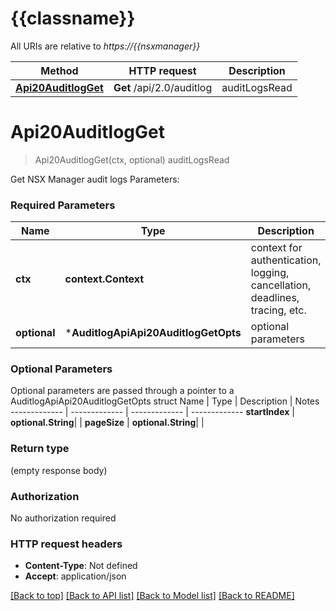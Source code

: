 # {{classname}}

All URIs are relative to *https://{{nsxmanager}}*

Method | HTTP request | Description
------------- | ------------- | -------------
[**Api20AuditlogGet**](AuditlogApi.md#Api20AuditlogGet) | **Get** /api/2.0/auditlog | auditLogsRead

# **Api20AuditlogGet**
> Api20AuditlogGet(ctx, optional)
auditLogsRead

Get NSX Manager audit logs  Parameters:  

### Required Parameters

Name | Type | Description  | Notes
------------- | ------------- | ------------- | -------------
 **ctx** | **context.Context** | context for authentication, logging, cancellation, deadlines, tracing, etc.
 **optional** | ***AuditlogApiApi20AuditlogGetOpts** | optional parameters | nil if no parameters

### Optional Parameters
Optional parameters are passed through a pointer to a AuditlogApiApi20AuditlogGetOpts struct
Name | Type | Description  | Notes
------------- | ------------- | ------------- | -------------
 **startIndex** | **optional.String**|  | 
 **pageSize** | **optional.String**|  | 

### Return type

 (empty response body)

### Authorization

No authorization required

### HTTP request headers

 - **Content-Type**: Not defined
 - **Accept**: application/json

[[Back to top]](#) [[Back to API list]](../README.md#documentation-for-api-endpoints) [[Back to Model list]](../README.md#documentation-for-models) [[Back to README]](../README.md)

